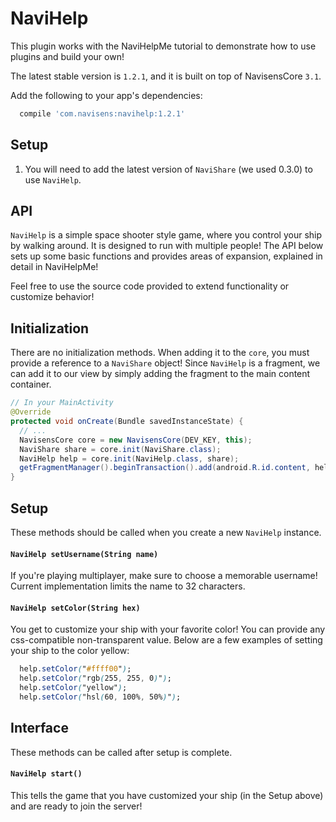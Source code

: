 # NaviHelp

This plugin works with the NaviHelpMe tutorial to demonstrate how to use plugins and build your own!

The latest stable version is `1.2.1`, and it is built on top of NavisensCore `3.1`.

Add the following to your app's dependencies:

```gradle
  compile 'com.navisens:navihelp:1.2.1'
```

## Setup

1. You will need to add the latest version of `NaviShare` (we used 0.3.0) to use `NaviHelp`.

## API

`NaviHelp` is a simple space shooter style game, where you control your ship by walking around. It is designed to run with multiple people! The API below sets up some basic functions and provides areas of expansion, explained in detail in NaviHelpMe!

Feel free to use the source code provided to extend functionality or customize behavior!

## Initialization

There are no initialization methods. When adding it to the `core`, you must provide a reference to a `NaviShare` object! Since `NaviHelp` is a fragment, we can add it to our view by simply adding the fragment to the main content container.

```java
// In your MainActivity
@Override
protected void onCreate(Bundle savedInstanceState) {
  // ...
  NavisensCore core = new NavisensCore(DEV_KEY, this);
  NaviShare share = core.init(NaviShare.class);
  NaviHelp help = core.init(NaviHelp.class, share);
  getFragmentManager().beginTransaction().add(android.R.id.content, help).commit();
}
```

## Setup

These methods should be called when you create a new `NaviHelp` instance.

#### `NaviHelp setUsername(String name)`

If you're playing multiplayer, make sure to choose a memorable username! Current implementation limits the name to 32 characters.

#### `NaviHelp setColor(String hex)`

You get to customize your ship with your favorite color! You can provide any css-compatible non-transparent value. Below are a few examples of setting your ship to the color yellow:

```css
  help.setColor("#ffff00");
  help.setColor("rgb(255, 255, 0)");
  help.setColor("yellow");
  help.setColor("hsl(60, 100%, 50%)");
```

## Interface

These methods can be called after setup is complete.

#### `NaviHelp start()`

This tells the game that you have customized your ship (in the Setup above) and are ready to join the server!
